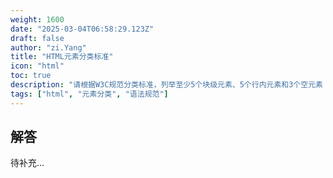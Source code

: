 ```yaml
---
weight: 1600
date: "2025-03-04T06:58:29.123Z"
draft: false
author: "zi.Yang"
title: "HTML元素分类标准"
icon: "html"
toc: true
description: "请根据W3C规范分类标准，列举至少5个块级元素、5个行内元素和3个空元素（void elements），并解释空元素在闭合语法上的特殊处理规则。"
tags: ["html", "元素分类", "语法规范"]
---
```


## 解答

待补充...
